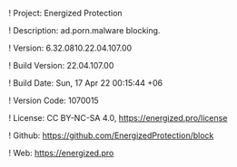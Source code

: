 ! Project: Energized Protection

! Description: ad.porn.malware blocking.

! Version: 6.32.0810.22.04.107.00

! Build Version: 22.04.107.00

! Build Date: Sun, 17 Apr 22 00:15:44 +06

! Version Code: 1070015

! License: CC BY-NC-SA 4.0, https://energized.pro/license

! Github: https://github.com/EnergizedProtection/block

! Web: https://energized.pro
